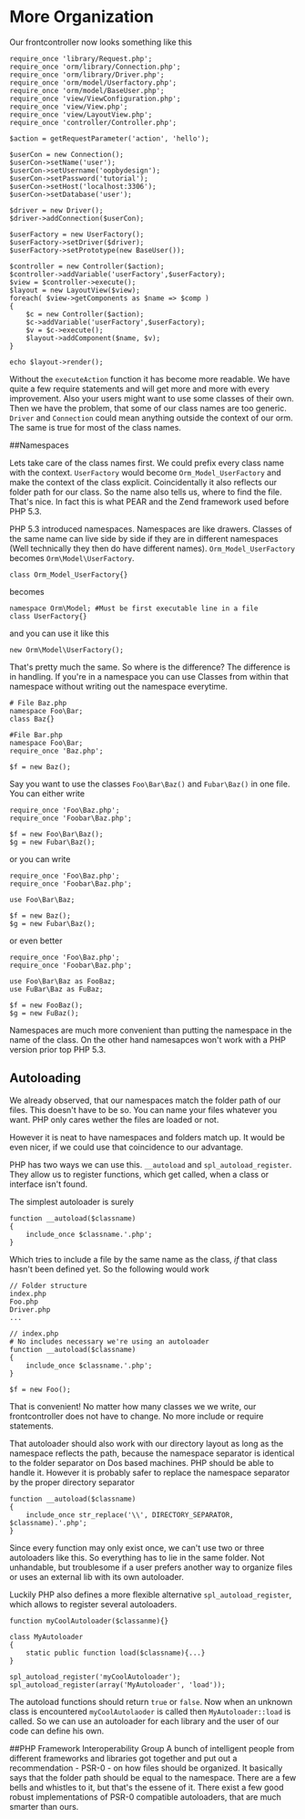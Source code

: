 More Organization
=================

Our frontcontroller now looks something like this

	require_once 'library/Request.php';
	require_once 'orm/library/Connection.php';
	require_once 'orm/library/Driver.php';
	require_once 'orm/model/Userfactory.php';
	require_once 'orm/model/BaseUser.php';
    require_once 'view/ViewConfiguration.php';
    require_once 'view/View.php';
    require_once 'view/LayoutView.php';
	require_once 'controller/Controller.php';
    
    $action = getRequestParameter('action', 'hello');

	$userCon = new Connection();
	$userCon->setName('user');
	$userCon->setUsername('oopbydesign');
	$userCon->setPassword('tutorial');
	$userCon->setHost('localhost:3306');
	$userCon->setDatabase('user');

	$driver = new Driver();
	$driver->addConnection($userCon);

	$userFactory = new UserFactory();
	$userFactory->setDriver($driver);
	$userFactory->setPrototype(new BaseUser());

    $controller = new Controller($action);
    $controller->addVariable('userFactory',$userFactory);
    $view = $controller->execute();
    $layout = new LayoutView($view);
    foreach( $view->getComponents as $name => $comp )
    {
        $c = new Controller($action);
        $c->addVariable('userFactory',$userFactory);
        $v = $c->execute();        
        $layout->addComponent($name, $v);
    }
    
    echo $layout->render();

Without the `executeAction` function it has become more readable. We have quite a few require statements and will get more and more with every improvement. Also your users might want to use some classes of their own. Then we have the problem, that some of our class names are too generic. `Driver` and `Connection` could mean anything outside the context of our orm. The same is true for most of the class names. 

##Namespaces

Lets take care of the class names first. We could prefix every class name with the context. `UserFactory` would become `Orm_Model_UserFactory` and make the context of the class explicit. Coincidentally it also reflects our folder path for our class. So the name also tells us, where to find the file. That's nice. In fact this is what PEAR and the Zend framework used before PHP 5.3.

PHP 5.3 introduced namespaces. Namespaces are like drawers. Classes of the same name can live side by side if they are in different namespaces (Well technically they then do have different names). `Orm_Model_UserFactory` becomes `Orm\Model\UserFactory`. 

    class Orm_Model_UserFactory{}

becomes
    
    namespace Orm\Model; #Must be first executable line in a file
    class UserFactory{}

and you can use it like this 

    new Orm\Model\UserFactory();

That's pretty much the same. So where is the difference? The difference is in handling. If you're in a namespace you can use Classes from within that namespace without writing out the namespace everytime.

    # File Baz.php
    namespace Foo\Bar; 
    class Baz{}

    #File Bar.php
    namespace Foo\Bar;
    require_once 'Baz.php';
    
    $f = new Baz();

Say you want to use the classes `Foo\Bar\Baz()` and `Fubar\Baz()` in one file. You can either write

    require_once 'Foo\Baz.php';
    require_once 'Foobar\Baz.php';

    $f = new Foo\Bar\Baz();
    $g = new Fubar\Baz();

or you can write

    require_once 'Foo\Baz.php';
    require_once 'Foobar\Baz.php';
    
    use Foo\Bar\Baz;

    $f = new Baz();
    $g = new Fubar\Baz();

or even better

    require_once 'Foo\Baz.php';
    require_once 'Foobar\Baz.php';

    use Foo\Bar\Baz as FooBaz;
    use FuBar\Baz as FuBaz;

    $f = new FooBaz();
    $g = new FuBaz();

Namespaces are much more convenient than putting the namespace in the name of the class. On the other hand namesapces won't work with a PHP version prior top PHP 5.3.

## Autoloading
We already observed, that our namespaces match the folder path of our files. This doesn't have to be so. You can name your files whatever you want. PHP only cares wether the files are loaded or not.

However it is neat to have namespaces and folders match up. It would be even nicer, if we could use that coincidence to our advantage.

PHP has two ways we can use this. `__autoload` and `spl_autoload_register`. They allow us to register functions, which get called, when a class or interface isn't found.

The simplest autoloader is surely

    function __autoload($classname)
    {
        include_once $classname.'.php';
    }

Which tries to include a file by the same name as the class, *if* that class hasn't been defined yet. So the following would work

    // Folder structure
    index.php
    Foo.php
    Driver.php
    ...

    // index.php
    # No includes necessary we're using an autoloader
    function __autoload($classname)
    {
        include_once $classname.'.php';
    }

    $f = new Foo();

That is convenient! No matter how many classes we we write, our frontcontroller does not have to change. No more include or require statements.

That autoloader should also work with our directory layout as long as the namespace reflects the path, because the namespace separator is identical to the folder separator on Dos based machines. PHP should be able to handle it. However it is probably safer to replace the namespace separator by the proper directory separator

    function __autoload($classname)
    {
        include_once str_replace('\\', DIRECTORY_SEPARATOR, $classname).'.php';
    }

Since every function may only exist once, we can't use two or three autoloaders like this. So everything has to lie in the same folder. Not unhandable, but troublesome if a user prefers another way to organize files or uses an external lib with its own autoloader.

Luckily PHP also defines a more flexible alternative `spl_autoload_register`, which allows to register several autoloaders.

    function myCoolAutoloader($classanme){}

    class MyAutoloader
    {
        static public function load($classname){...}
    }

    spl_autoload_register('myCoolAutoloader');
    spl_autoload_register(array('MyAutoloader', 'load'));

The autoload functions should return `true` or `false`. Now when an unknown class is encountered `myCoolAutolaoder` is called then `MyAutoloader::load` is called. So we can use an autoloader for each library and the user of our code can define his own. 

##PHP Framework Interoperability Group
A bunch of intelligent people from different frameworks and libraries got together and put out a recommendation - PSR-0 - on how files should be organized. It basically says that the folder path should be equal to the namespace. There are a few bells and whistles to it, but that's the essene of it. There exist a few good robust implementations of PSR-0 compatible autoloaders, that are much smarter than ours.
